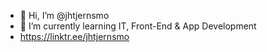 - 👋 Hi, I’m @jhtjernsmo
- 🌱 I’m currently learning IT, Front-End & App Development
- https://linktr.ee/jhtjernsmo

<!---
jhtjernsmo/jhtjernsmo is a ✨ special ✨ repository because its `README.md` (this file) appears on your GitHub profile.
You can click the Preview link to take a look at your changes.
--->
